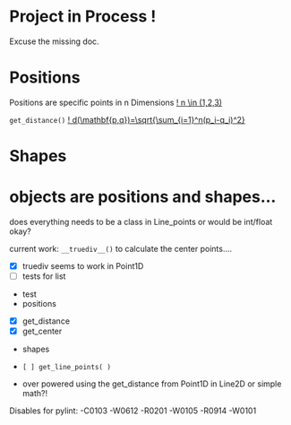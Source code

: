# Project in Process !
Excuse the missing doc.

# Positions
Positions are specific points in n Dimensions [! n \in (1,2,3)](https://latex.codecogs.com/gif.latex?n%20%5Cin%20%281%2C2%2C3%29)

`get_distance()`
[! d(\mathbf{p,q})=\sqrt{\sum_{i=1}^n(p_i-q_i)^2}](https://latex.codecogs.com/gif.latex?d%28%5Cmathbf%7Bp%2Cq%7D%29%3D%5Csqrt%7B%5Csum_%7Bi%3D1%7D%5En%28p_i-q_i%29%5E2%7D)
# Shapes

# objects are positions and shapes...

does everything needs to be a class in Line_points or would be int/float okay?

current work:
`__truediv__()`
to calculate the center points....

- [x] truediv seems to work in Point1D
- [ ] tests for list

- test
- positions
- [x] get_distance
- [x] get_center
- shapes
- ``[ ] get_line_points( )``

- over powered using the get_distance from Point1D in Line2D or simple math?!


Disables for pylint:
-C0103
-W0612
-R0201
-W0105
-R0914
-W0101
